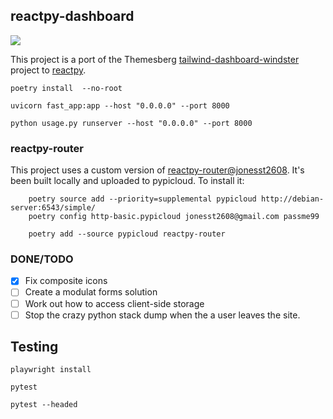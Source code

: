 ## reactpy-dashboard

![](https://www.admin-dashboards.com/content/images/size/w2000/2021/11/windster-tailwind-css-dashboard.jpg)

This project is a port of the Themesberg [tailwind-dashboard-windster] project to [reactpy].

    poetry install  --no-root

    uvicorn fast_app:app --host "0.0.0.0" --port 8000

    python usage.py runserver --host "0.0.0.0" --port 8000


### reactpy-router

This project uses a custom version of [reactpy-router@jonesst2608]. It's been built locally
and uploaded to pypicloud. To install it:

        poetry source add --priority=supplemental pypicloud http://debian-server:6543/simple/
        poetry config http-basic.pypicloud jonesst2608@gmail.com passme99
        
        poetry add --source pypicloud reactpy-router

### DONE/TODO

- [X] Fix composite icons
- [ ] Create a modulat forms solution
- [ ] Work out how to access client-side storage
- [ ] Stop the crazy python stack dump when the a user leaves the site.

## Testing

    playwright install

    pytest

    pytest --headed

[reactpy-router@jonesst2608]: https://github.com/stevej2608/reactpy-router
[reactpy]: https://github.com/reactive-python/reactpy
[reactpy-router]: https://github.com/reactive-python/reactpy-router
[tailwind-dashboard-windster]: https://demo.themesberg.com/windster/
 

